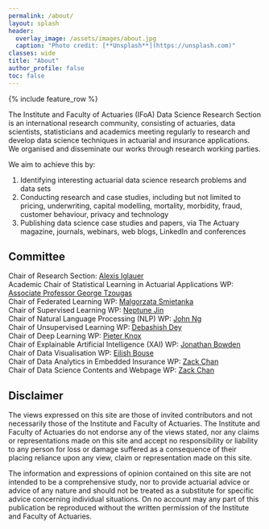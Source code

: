 ```yaml
---
permalink: /about/
layout: splash
header:
  overlay_image: /assets/images/about.jpg
  caption: "Photo credit: [**Unsplash**](https://unsplash.com)"
classes: wide
title: "About"
author_profile: false
toc: false
---
```


{% include feature_row %}


The Institute and Faculty of Actuaries (IFoA) Data Science Research Section is an international research community, consisting of actuaries, data scientists, statisticians and academics meeting regularly to research and develop data science techniques in actuarial and insurance applications. We organised and disseminate our works through research working parties.

We aim to achieve this by:

1. Identifying interesting actuarial data science research problems and data sets
2. Conducting research and case studies, including but not limited to pricing, underwriting, capital modelling, mortality, morbidity, fraud, customer behaviour, privacy and technology
3. Publishing data science case studies and papers, via The Actuary magazine, journals, webinars, web blogs, LinkedIn and conferences

## Committee

Chair of Research Section: <a href="https://www.linkedin.com/in/aiglauer/?originalSubdomain=ch"> Alexis Iglauer </a> <br>
Academic Chair of Statistical Learning in Actuarial Applications WP: <a href="https://researchportal.hw.ac.uk/en/persons/george-tzougas"> Associate Professor George Tzougas </a> <br>
Chair of Federated Learning WP: <a href href="https://www.linkedin.com/in/ma%C5%82gorzata-%C5%9Bmietanka-a1963a112/"> Malgorzata Smietanka </a> <br>
Chair of Supervised Learning WP: <a href href="https://www.linkedin.com/in/neptune-jin-0a1aba93/"> Neptune Jin </a> <br>
Chair of Natural Language Processing (NLP) WP: <a href="https://www.linkedin.com/in/wui-hua-ng/"> John Ng </a> <br>
Chair of Unsupervised Learning WP: <a href="https://www.linkedin.com/in/debashish-dey-669025a3/"> Debashish Dey </a> <br>
Chair of Deep Learning WP: <a href href="https://www.linkedin.com/in/pieter-knox/"> Pieter Knox </a> <br>
Chair of Explainable Artificial Intelligence (XAI) WP: <a href href="https://www.linkedin.com/in/jonathan-bowden-22433b27/"> Jonathan Bowden </a> <br>
Chair of Data Visualisation WP: <a href href="https://www.linkedin.com/in/eilish-bouse-655194b2/"> Eilish Bouse </a> <br>
Chair of Data Analytics in Embedded Insurance WP: <a href href="https://www.linkedin.com/in/chanzhanliang/"> Zack Chan </a> <br>
Chair of Data Science Contents and Webpage WP: <a href href="https://www.linkedin.com/in/chanzhanliang/"> Zack Chan </a> <br>

<html>
  <head>
    <script type="text/javascript" src="https://www.gstatic.com/charts/loader.js"></script>
    <script type="text/javascript">
      google.charts.load('current', {packages:["orgchart"]});
      google.charts.setOnLoadCallback(drawChart);

      function drawChart() {
        var data = new google.visualization.DataTable();
        data.addColumn('string', 'Name');
        data.addColumn('string', 'Manager');
        data.addColumn('string', 'ToolTip');

        // For each orgchart box, provide the name, manager, and tooltip to show.
        data.addRows([
          [{'v':'Mike', 'f':'Mike<div style="color:red; font-style:italic">President</div>'},
           '', 'The President'],
          [{'v':'Jim', 'f':'Jim<div style="color:red; font-style:italic">Vice President</div>'},
           'Mike', 'VP'],
          ['Alice', 'Mike', ''],
          ['Bob', 'Jim', 'Bob Sponge'],
          ['Carol', 'Bob', '']
        ]);

        // Create the chart.
        var chart = new google.visualization.OrgChart(document.getElementById('chart_div'));
        // Draw the chart, setting the allowHtml option to true for the tooltips.
        chart.draw(data, {'allowHtml':true});
      }
   </script>
    </head>
  <body>
    <div id="chart_div"></div>
  </body>
</html>


## Disclaimer
The views expressed on this site are those of invited contributors and not necessarily those of the Institute and Faculty of Actuaries. The Institute and Faculty of Actuaries do not endorse any of the views stated, nor any claims or representations made on this site and accept no responsibility or liability to any person for loss or damage suffered as a consequence of their placing reliance upon any view, claim or representation made on this site. 

The information and expressions of opinion contained on this site are not intended to be a comprehensive study, nor to provide actuarial advice or advice of any nature and should not be treated as a substitute for specific advice concerning individual situations. On no account may any part of this publication be reproduced without the written permission of the Institute and Faculty of Actuaries.
